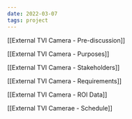 ```yaml
---
date: 2022-03-07
tags: project
---
```


[[External TVI Camera - Pre-discussion]]

[[External TVI Camera - Purposes]]

[[External TVI Camera - Stakeholders]]

[[External TVI Camera - Requirements]]

[[External TVI Camera - ROI Data]]

[[External TVI Camerae - Schedule]]


